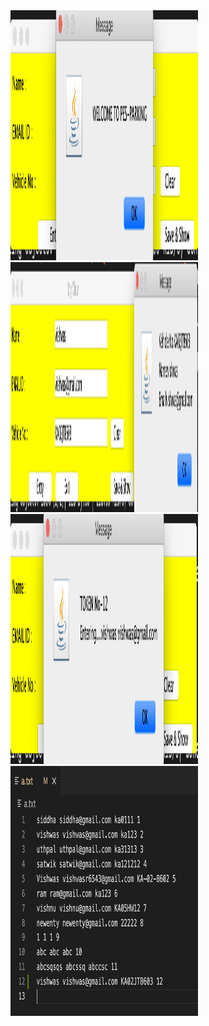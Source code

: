<img src = "/demo/1.png" height="400" width="300" />
<img src = "/demo/2.png" height="400" width="300" />
<img src = "/demo/3.png" height="400" width="300" />
<img src = "/demo/4.png" height="400" width="300" />